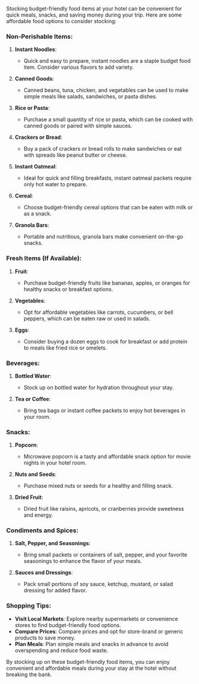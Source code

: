 Stocking budget-friendly food items at your hotel can be convenient for quick meals, snacks, and saving money during your trip. Here are some affordable food options to consider stocking:

### Non-Perishable Items:

1. **Instant Noodles**:
   - Quick and easy to prepare, instant noodles are a staple budget food item. Consider various flavors to add variety.

2. **Canned Goods**:
   - Canned beans, tuna, chicken, and vegetables can be used to make simple meals like salads, sandwiches, or pasta dishes.

3. **Rice or Pasta**:
   - Purchase a small quantity of rice or pasta, which can be cooked with canned goods or paired with simple sauces.

4. **Crackers or Bread**:
   - Buy a pack of crackers or bread rolls to make sandwiches or eat with spreads like peanut butter or cheese.

5. **Instant Oatmeal**:
   - Ideal for quick and filling breakfasts, instant oatmeal packets require only hot water to prepare.

6. **Cereal**:
   - Choose budget-friendly cereal options that can be eaten with milk or as a snack.

7. **Granola Bars**:
   - Portable and nutritious, granola bars make convenient on-the-go snacks.

### Fresh Items (If Available):

1. **Fruit**:
   - Purchase budget-friendly fruits like bananas, apples, or oranges for healthy snacks or breakfast options.

2. **Vegetables**:
   - Opt for affordable vegetables like carrots, cucumbers, or bell peppers, which can be eaten raw or used in salads.

3. **Eggs**:
   - Consider buying a dozen eggs to cook for breakfast or add protein to meals like fried rice or omelets.

### Beverages:

1. **Bottled Water**:
   - Stock up on bottled water for hydration throughout your stay.

2. **Tea or Coffee**:
   - Bring tea bags or instant coffee packets to enjoy hot beverages in your room.

### Snacks:

1. **Popcorn**:
   - Microwave popcorn is a tasty and affordable snack option for movie nights in your hotel room.

2. **Nuts and Seeds**:
   - Purchase mixed nuts or seeds for a healthy and filling snack.

3. **Dried Fruit**:
   - Dried fruit like raisins, apricots, or cranberries provide sweetness and energy.

### Condiments and Spices:

1. **Salt, Pepper, and Seasonings**:
   - Bring small packets or containers of salt, pepper, and your favorite seasonings to enhance the flavor of your meals.

2. **Sauces and Dressings**:
   - Pack small portions of soy sauce, ketchup, mustard, or salad dressing for added flavor.

### Shopping Tips:

- **Visit Local Markets**: Explore nearby supermarkets or convenience stores to find budget-friendly food options.
- **Compare Prices**: Compare prices and opt for store-brand or generic products to save money.
- **Plan Meals**: Plan simple meals and snacks in advance to avoid overspending and reduce food waste.

By stocking up on these budget-friendly food items, you can enjoy convenient and affordable meals during your stay at the hotel without breaking the bank.
